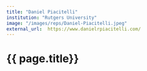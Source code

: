 ```yaml
---
title: "Daniel Piacitelli"
institution: "Rutgers University"
image: "/images/reps/Daniel-Piacitelli.jpeg"
external_url:  https://www.danielrpiacitelli.com/  
---
```


<h1> {{ page.title}} </h1>